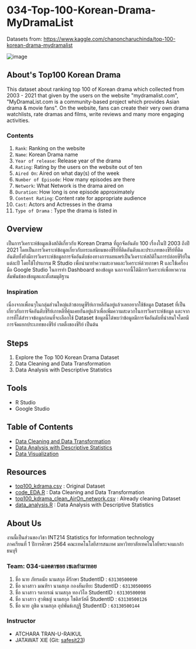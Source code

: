 # 034-Top-100-Korean-Drama-MyDramaList
Datasets from: https://www.kaggle.com/chanoncharuchinda/top-100-korean-drama-mydramalist

![image](https://i.pinimg.com/originals/fa/4b/87/fa4b87e6717efec7d4fe4fa1d77da506.jpg)

## About's Top100 Korean Drama
This dataset about ranking top 100 of Korean drama which collected from 2003 - 2021 that given by the users on the website "mydramalist.com", "MyDramaList.com is a community-based project which provides Asian drama & movie fans". On the website, fans can create their very own drama watchlists, rate dramas and films, write reviews and many more engaging activities.

### Contents
1. ```Rank```: Ranking on the website
2. ```Name```: Korean Drama name
3. ```Year of release```: Release year of the drama
4. ```Rating```: Rating by the users on the website out of ten
5. ```Aired On```: Aired on what day(s) of the week
6. ```Number of Episode```: How many episodes are there
7. ```Network```: What Network is the drama aired on
8. ```Duration```: How long is one episode approximately
9. ```Content Rating```: Content rate for appropriate audience
10. ```Cast```: Actors and Actresses in the drama
11. ```Type of Drama``` : Type the drama is listed in

## Overview
  เป็นการวิเคราะห์ข้อมูลเชิงสถิติเกี่ยวกับ Korean Drama ที่ถูกจัดอันดับ 100 เรื่องในปี 2003 ถึงปี 2021 โดยเป็นการวิเคราะห์ข้อมูลเกี่ยวกับกระแสนิยมของซีรีย์ที่ติดอันดับและประเภทของซีรีย์ที่ติดอันดับทั้งยังมีการวิเคราะห์ข้อมูลการจัดอันดับช่องทางการเผยแพร่เป็นวิเคราะห์สถิติในการปล่อยซีรีย์ในแต่ละปี โดยใช้โปรแกรม R Studio เพื่อนำมาทำความสะอาดและวิเคราะห์ด้วยภาษา R และใช้เครื่องมือ Google Studio ในการทำ Dashboard ของข้อมูล นอกจากนี้ได้มีการวิเคราะห์เพื่อหาความสัมพันธ์ของข้อมูลและตั้งสมมุติฐาน
  
### Inspiration
  เนื่องจากเพื่อนๆในกลุ่มส่วนใหญ่แล้วชอบดูซีรีย์เกาหลีกันอยู่แล้วเลยอยากใช้ข้อมูล Dataset ที่เป็นเกี่ยวกับการจัดอันดับซีรีย์เกาหลีที่คุ้นเคยกันอยู่แล้วเพื่อเพิ่มความสะดวกในการวิเคราะห์ข้อมูล และจากการที่ได้สำรวจข้อมูลก่อนที่จะเลือกใช้ Dataset ข้อมูลนี้ได้พบว่าข้อมูลมีการจัดอันดับที่น่าสนใจโดยมีการจัดแยกประเภทของซีรีย์ เรตติ้งของซีรีย์  เป็นต้น
  
## Steps
1. Explore the Top 100 Korean Drama Dataset
2. Data Cleaning and Data Transformation
3. Data Analysis with Descriptive Statistics

## Tools
- R Studio
- Google Studio

## Table of Contents
- [Data Cleaning and Data Transformation](data_cleaning_and_tranformation.md)
- [Data Analysis with Descriptive Statistics](Data_Analysis_with_Descriptive_Statistics.md)
- [Data Visualization](https://app.powerbi.com/view?r=eyJrIjoiMDQxMzI5NDgtZjY0MS00MTc3LTk0NDQtMGVmYzJkYmJkOGFiIiwidCI6IjZmNDQzMmRjLTIwZDItNDQxZC1iMWRiLWFjMzM4MGJhNjMzZCIsImMiOjEwfQ%3D%3D&pageName=ReportSection)

## Resources
- [top100_kdrama.csv](./top100_kdrama.csv) : Original Dataset
- [code_EDA.R](./code_EDA.R) : Data Cleaning and Data Transformation
- [top100_kdrama_clean_AirOn_network.csv](./top100_kdrama_clean_AirOn_network.csv) : Already cleaning Dataset
- [data_analysis.R](./MidTerm_Assignment.R) : Data Analysis with Descriptive Statistics

## About Us
งานนี้เป็นส่วนของวิชา INT214 Statistics for Information technology <br/> ภาคเรียนที่ 1 ปีการศึกษา 2564 คณะเทคโนโลยีสารสนเทศ มหาวิทยาลัยเทคโนโลยีพระจอมเกล้าธนบุรี
### Team: 034-แลคตาซอย เซเลกำมาทอย
1. ชื่อ นาย ภัทรดนัย นามสกุล ดีรักษา StudentID : ```63130500090```
2. ชื่อ นางสาว มณฑิรา  นามสกุล กองสันเทียะ StudentID : ```63130500095```
3. ชื่อ นางสาว รดากรณ์  นามสกุล ทองวิไล StudentID : ```63130500098```
4. ชื่อ นางสาว สุวพิชญ์ นามสกุล  โชติสวัสดิ์ StudentID : ```63130500126```
5. ชื่อ นาย ภูชิต นามสกุล อุปพันธ์เสฏฐี StudentID : ```63130500144```

### Instructor
- ATCHARA TRAN-U-RAIKUL
- JATAWAT XIE (Git: [safesit23](https://github.com/safesit23))



